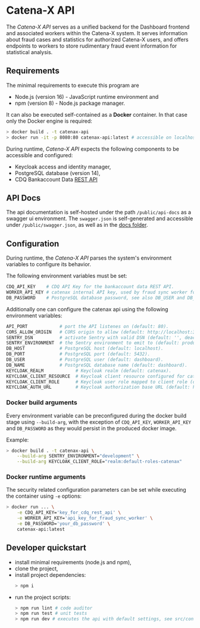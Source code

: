 # Catena-X API

The *Catena-X API* serves as a unified backend for the Dashboard frontend and associated workers within the Catena-X system. It serves information about fraud cases and statistics for authorized Catena-X users, and offers endpoints to workers to store rudimentary fraud event information for statistical analysis.


## Requirements

The minimal requirements to execute this program are

 - Node.js (version 16) - JavaScript runtime environment and
 - npm (version 8) - Node.js package manager.

It can also be executed self-contained as a **Docker** container. In that case only the Docker engine is required:
```sh
> docker build . -t catenax-api
> docker run -it -p 8080:80 catenax-api:latest # accessible on localhost:8080
```

During runtime, *Catena-X API* expects the following components to be accessible and configured:

 - Keycloak access and identity manager,
 - PostgreSQL database (version 14),
 - CDQ Bankaccount Data [REST API](https://developer.cdq.com/documentation/bankaccount-data/quickstart/)


## API Docs

The api documentation is self-hosted under the path `/public/api-docs` as a swagger ui environment.
The `swagger.json` is self-generated and accessible under `/public/swagger.json`, as well as
in the [docs folder](docs/fraud_api_v120.json).

## Configuration

During runtime, the *Catena-X API* parses the system's environment variables to configure its behavior.

The following environment variables must be set:

```sh
CDQ_API_KEY    # CDQ API Key for the bankaccount data REST API.
WORKER_API_KEY # catenax internal API key, used by fraud sync worker for update endpoints.
DB_PASSWORD    # PostgreSQL database password, see also DB_USER and DB_NAME.
```

Additionally one can configure the catenax api using the following environment variables:

```sh
API_PORT            # port the API listenes on (default: 80).
CORS_ALLOW_ORIGIN   # CORS origin to allow (default: http://localhost:3000).
SENTRY_DSN          # activate Sentry with valid DSN (default: '', deactivated).
SENTRY_ENVIRONMENT  # the Sentry environment to emit to (default: production).
DB_HOST             # PostgreSQL host (default: localhost).
DB_PORT             # PostgreSQL port (default: 5432).
DB_USER             # PostgreSQL user (default: dashboard).
DB_NAME             # PostgreSQL database name (default: dashboard).
KEYCLOAK_REALM            # Keycloak realm (default: catenax).
KEYCLOAK_CLIENT_RESOURCE  # Keycloak client resource configured for catenax api (default: catenax-api).
KEYCLOAK_CLIENT_ROLE      # Keycloak user role mapped to client role (default: user).
KEYCLOAK_AUTH_URL         # Keycloak authorization base URL (default: http://localhost:8180/auth).
```


### Docker build arguments

Every environment variable can be preconfigured during the docker build stage using `--build-arg`, with the exception of `CDQ_API_KEY`, `WORKER_API_KEY` and `DB_PASSWORD` as they would persist in the produced docker image.

Example:
```sh
> docker build . -t catenax-api \
    --build-arg SENTRY_ENVIRONMENT="development" \
    --build-arg KEYCLOAK_CLIENT_ROLE="realm:default-roles-catenax"
```


### Docker runtime arguments

The security related configuration parameters can be set while executing the container using `-e` options:

```sh
> docker run ... \
    -e CDQ_API_KEY='key_for_cdq_rest_api' \
    -e WORKER_API_KEY='api_key_for_fraud_sync_worker' \
    -e DB_PASSWORD='your_db_password' \
    catenax-api:latest
```


## Developer quickstart

 - install minimal requirements (node.js and npm),
 - clone the project,
 - install project dependencies:
    ```sh
    > npm i
    ```
 - run the project scripts:
    ```sh
    > npm run lint # code auditor
    > npm run test # unit tests
    > npm run dev # executes the api with default settings, see src/configuration.ts
    ```
